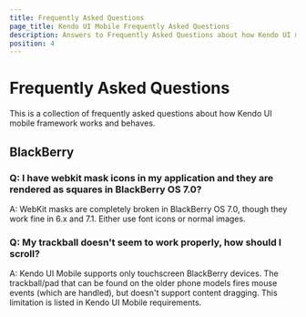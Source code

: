 ```yaml
---
title: Frequently Asked Questions
page_title: Kendo UI Mobile Frequently Asked Questions
description: Answers to Frequently Asked Questions about how Kendo UI mobile works and behaves
position: 4
---
```


# Frequently Asked Questions

This is a collection of frequently asked questions about how Kendo UI mobile framework works and behaves.

## BlackBerry

### Q: I have webkit mask icons in my application and they are rendered as squares in BlackBerry OS 7.0?

A: WebKit masks are completely broken in BlackBerry OS 7.0, though they work fine in 6.x and 7.1. Either use font icons or normal images.

### Q: My trackball doesn't seem to work properly, how should I scroll?

A: Kendo UI Mobile supports only touchscreen BlackBerry devices. The trackball/pad that can be found on the older phone models fires mouse events (which are handled), but
doesn't support content dragging. This limitation is listed in Kendo UI Mobile requirements.
